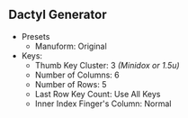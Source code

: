 ## Dactyl Generator

- Presets
    - Manuform: Original
- Keys:
    - Thumb Key Cluster: 3 *(Minidox or 1.5u)*
    - Number of Columns: 6
    - Number of Rows: 5
    - Last Row Key Count: Use All Keys
    - Inner Index Finger's Column: Normal
